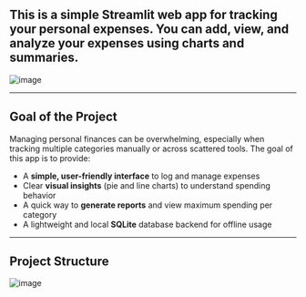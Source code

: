 
## This is a simple Streamlit web app for tracking your personal expenses. You can add, view, and analyze your expenses using charts and summaries.
![image](https://github.com/user-attachments/assets/858e17e6-51c3-4e64-9938-f68dd611d2be)

---

## Goal of the Project

Managing personal finances can be overwhelming, especially when tracking multiple categories manually or across scattered tools. The goal of this app is to provide:

- A **simple, user-friendly interface** to log and manage expenses
- Clear **visual insights** (pie and line charts) to understand spending behavior
-  A quick way to **generate reports** and view maximum spending per category
-  A lightweight and local **SQLite** database backend for offline usage

---

##  Project Structure
![image](https://github.com/user-attachments/assets/de0cfadd-245c-4cc0-a39c-16391b2e1f73)




